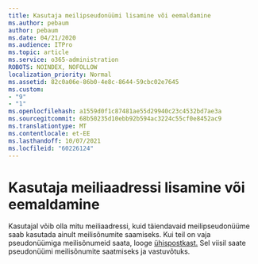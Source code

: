 ```yaml
---
title: Kasutaja meilipseudonüümi lisamine või eemaldamine
ms.author: pebaum
author: pebaum
ms.date: 04/21/2020
ms.audience: ITPro
ms.topic: article
ms.service: o365-administration
ROBOTS: NOINDEX, NOFOLLOW
localization_priority: Normal
ms.assetid: 82c0a06e-86b0-4e8c-8644-59cbc02e7645
ms.custom:
- "9"
- "1"
ms.openlocfilehash: a1559d0f1c87481ae55d29940c23c4532bd7ae3a
ms.sourcegitcommit: 68b50235d10ebb92b594ac3224c55cf0e8452ac9
ms.translationtype: MT
ms.contentlocale: et-EE
ms.lasthandoff: 10/07/2021
ms.locfileid: "60226124"
---
```

# <a name="add-or-remove-an-email-address-for-a-user"></a>Kasutaja meiliaadressi lisamine või eemaldamine

Kasutajal võib olla mitu meiliaadressi, kuid  täiendavaid meilipseudonüüme saab kasutada ainult meilisõnumite saamiseks. Kui teil on vaja pseudonüümiga meilisõnumeid saata, looge [ühispostkast.](https://docs.microsoft.com/microsoft-365/admin/email/create-a-shared-mailbox) Sel viisil saate pseudonüümi meilisõnumite saatmiseks ja vastuvõtuks.
  